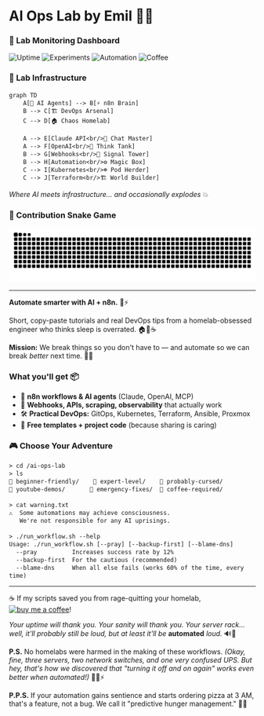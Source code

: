 # AI Ops Lab by Emil 🔧🤖

### 📡 Lab Monitoring Dashboard
![Uptime](https://img.shields.io/badge/Lab%20Uptime-99.9%25-brightgreen?style=for-the-badge)
![Experiments](https://img.shields.io/badge/Active%20Experiments-12-blue?style=for-the-badge)
![Automation](https://img.shields.io/badge/Tasks%20Automated-5.2k-orange?style=for-the-badge)
![Coffee](https://img.shields.io/badge/Coffee%20Level-Critical-red?style=for-the-badge)

### 🔬 Lab Infrastructure  
```mermaid
graph TD
    A[🤖 AI Agents] --> B[⚡ n8n Brain]
    B --> C[🏗️ DevOps Arsenal]
    C --> D[🏠 Chaos Homelab]
    
    A --> E[Claude API<br/>💬 Chat Master]
    A --> F[OpenAI<br/>🧠 Think Tank]
    B --> G[Webhooks<br/>📡 Signal Tower]
    B --> H[Automation<br/>⚙️ Magic Box]
    C --> I[Kubernetes<br/>☸️ Pod Herder]
    C --> J[Terraform<br/>🏗️ World Builder]
```
*Where AI meets infrastructure... and occasionally explodes* 💥

### 🐍 Contribution Snake Game
![Snake Game](https://github.com/homeall/.github/blob/output/github-contribution-grid-snake.svg)

---

**Automate smarter with AI + n8n.** 🤖⚡

Short, copy-paste tutorials and real DevOps tips from a homelab-obsessed engineer who thinks sleep is overrated. 🏠🧪☕

**Mission:** We break things so you don't have to — and automate so we can break *better* next time. 🔁🔥

### What you'll get 📦
- 🧩 **n8n workflows & AI agents** (Claude, OpenAI, MCP)  
- 🔗 **Webhooks, APIs, scraping, observability** that actually work
- 🛠️ **Practical DevOps:** GitOps, Kubernetes, Terraform, Ansible, Proxmox  
- 🎁 **Free templates + project code** (because sharing is caring)

### 🎮 Choose Your Adventure
```
> cd /ai-ops-lab
> ls
📁 beginner-friendly/    📁 expert-level/    📁 probably-cursed/
📁 youtube-demos/       📁 emergency-fixes/  📁 coffee-required/

> cat warning.txt
⚠️  Some automations may achieve consciousness. 
   We're not responsible for any AI uprisings.

> ./run_workflow.sh --help
Usage: ./run_workflow.sh [--pray] [--backup-first] [--blame-dns]
  --pray          Increases success rate by 12%
  --backup-first  For the cautious (recommended)
  --blame-dns     When all else fails (works 60% of the time, every time)
```

---

☕️ If my scripts saved you from rage-quitting your homelab, [![buy me a coffee](https://img.shields.io/badge/buy%20me%20a%20coffee-yellow?logo=buymeacoffee&logoColor=white)](https://buymeacoffee.com/homeall)!

*Your uptime will thank you. Your sanity will thank you. Your server rack... well, it'll probably still be loud, but at least it'll be* **automated** *loud.* 🔊🤖

**P.S.** No homelabs were harmed in the making of these workflows. *(Okay, fine, three servers, two network switches, and one very confused UPS. But hey, that's how we discovered that "turning it off and on again" works even better when automated!)* 💾🔥⚡

**P.P.S.** If your automation gains sentience and starts ordering pizza at 3 AM, that's a feature, not a bug. We call it "predictive hunger management." 🍕🤖

